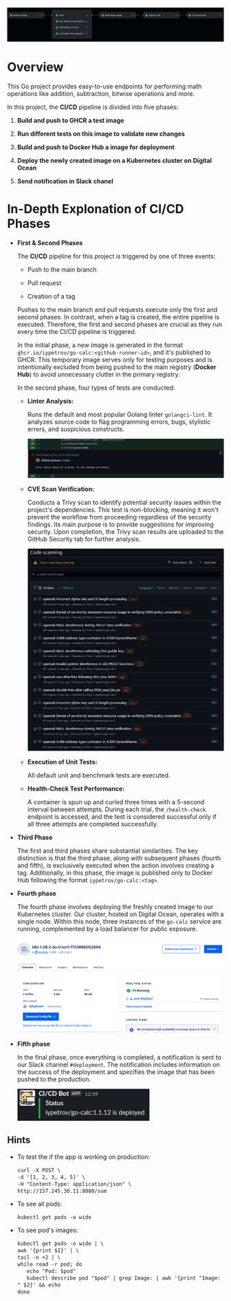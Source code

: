 ![Overview](diagrams/overview.png)

# Overview

This Go project provides easy-to-use endpoints for performing math operations like addition, subtraction, bitwise operations and more.

In this project, the **CI/CD** pipeline is divided into five phases:

1. **Build and push to GHCR a test image**

2. **Run different tests on this image to validate new changes**

3. **Build and push to Docker Hub a image for deployment**

4. **Deploy the newly created image on a Kubernetes cluster on Digital Ocean**

5. **Send notification in Slack chanel**


# In-Depth Explonation of CI/CD Phases

- **First & Second Phases**

   The **CI/CD** pipeline for this project is triggered by one of three events:

   - Push to the main branch

   - Pull request

   - Creation of a tag

   Pushes to the main branch and pull requests execute only the first and second phases. In contrast, when a tag is created, the entire pipeline is executed. Therefore, the first and second phases are crucial as they run every time the CI/CD pipeline is triggered.

   In the initial phase, a new image is generated in the format `ghcr.io/iypetrov/go-calc:<github-runner-id>`, and it's published to GHCR. This temporary image serves only for testing purposes and is intentionally excluded from being pushed to the main registry (**Docker Hub**) to avoid unnecessary clutter in the primary registry. 

   In the second phase, four types of tests are conducted:

   - **Linter Analysis:** 
   
      Runs the default and most popular Golang linter `golangci-lint`. It analyzes source code to flag programming errors, bugs, stylistic errors, and suspicious constructs.

      ![Linter](diagrams/linter.png)

   - **CVE Scan Verification:** 
   
      Conducts a Trivy scan to identify potential security issues within the project's dependencies. This test is non-blocking, meaning it won't prevent the workflow from proceeding regardless of the security findings. Its main purpose is to provide suggestions for improving security. Upon completion, the Trivy scan results are uploaded to the GitHub Security tab for further analysis.

      ![CVE Scan](diagrams/cve.png)

   - **Execution of Unit Tests:** 
   
      All default unit and benchmark tests are executed.

   - **Health-Check Test Performance:** 
   
      A container is spun up and curled three times with a 5-second interval between attempts. During each trial, the `/health-check` endpoint is accessed, and the test is considered successful only if all three attempts are completed successfully.

- **Third Phase**

   The first and third phases share substantial similarities. The key distinction is that the third phase, along with subsequent phases (fourth and fifth), is exclusively executed when the action involves creating a tag. Additionally, in this phase, the image is published only to Docker Hub following the format `iypetrov/go-calc:<tag>`.

- **Fourth phase**

   The fourth phase involves deploying the freshly created image to our Kubernetes cluster. Our cluster, hosted on Digital Ocean, operates with a single node. Within this node, three instances of the `go-calc` service are running, complemented by a load balancer for public exposure.

   ![K8s](diagrams/k8s.png)

- **Fifth phase**

   In the final phase, once everything is completed, a notification is sent to our Slack channel `#deployment`. The notification includes information on the success of the deployment and specifies the image that has been pushed to the production.

   ![K8s](diagrams/slack.png)

## Hints

- To test the if the app is working on production:
   ```
   curl -X POST \
   -d '[1, 2, 3, 4, 5]' \
   -H "Content-Type: application/json" \
   http://157.245.30.11:8080/sum
   ```

- To see all pods:
   ```
   kubectl get pods -o wide
   ```

- To see pod's images:
   ```
   kubectl get pods -o wide | \
   awk '{print $1}' | \
   tail -n +2 | \
   while read -r pod; do
      echo "Pod: $pod"
      kubectl describe pod "$pod" | grep Image: | awk '{print "Image: " $2}' && echo
   done
   ```